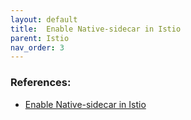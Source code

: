 ```yaml
---
layout: default
title:  Enable Native-sidecar in Istio
parent: Istio
nav_order: 3
---
```


### References:
* [Enable Native-sidecar in Istio](https://karlstoney.com/moving-to-native-sidecars/)
